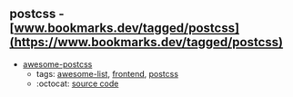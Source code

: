 postcss - [www.bookmarks.dev/tagged/postcss](https://www.bookmarks.dev/tagged/postcss)
---
* [awesome-postcss](https://github.com/jdrgomes/awesome-postcss#readme)
    * tags: [awesome-list](../tagged/awesome-list.md), [frontend](../tagged/frontend.md), [postcss](../tagged/postcss.md)
    * :octocat: [source code](https://github.com/jdrgomes/awesome-postcss#readme)

